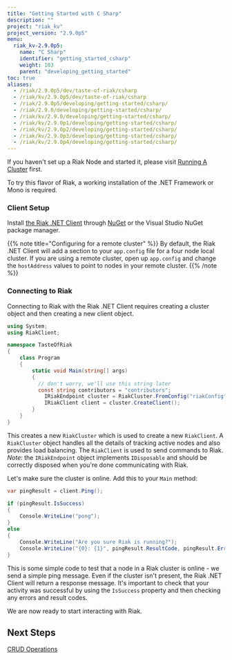 ```yaml
---
title: "Getting Started with C Sharp"
description: ""
project: "riak_kv"
project_version: "2.9.0p5"
menu:
  riak_kv-2.9.0p5:
    name: "C Sharp"
    identifier: "getting_started_csharp"
    weight: 103
    parent: "developing_getting_started"
toc: true
aliases:
  - /riak/2.9.0p5/dev/taste-of-riak/csharp
  - /riak/kv/2.9.0p5/dev/taste-of-riak/csharp
  - /riak/2.9.0p5/developing/getting-started/csharp/
  - /riak/2.9.0/developing/getting-started/csharp/
  - /riak/kv/2.9.0/developing/getting-started/csharp/
  - /riak/kv/2.9.0p1/developing/getting-started/csharp/
  - /riak/kv/2.9.0p2/developing/getting-started/csharp/
  - /riak/kv/2.9.0p3/developing/getting-started/csharp/
  - /riak/kv/2.9.0p4/developing/getting-started/csharp/
---
```





If you haven't set up a Riak Node and started it, please visit [Running A Cluster]({{<baseurl>}}riak/kv/2.9.0p5/using/running-a-cluster) first.

To try this flavor of Riak, a working installation of the .NET Framework or Mono is required. 

### Client Setup

Install [the Riak .NET Client](https://github.com/basho/riak-dotnet-client/wiki/Installation) through [NuGet](http://nuget.org/packages/RiakClient) or the Visual Studio NuGet package manager.

{{% note title="Configuring for a remote cluster" %}}
By default, the Riak .NET Client will add a section to your `app.config` file
for a four node local cluster. If you are using a remote cluster, open up
`app.config` and change the `hostAddress` values to point to nodes in your
remote cluster.
{{% /note %}}

### Connecting to Riak

Connecting to Riak with the Riak .NET Client requires creating a cluster object and then creating a new client object.

```csharp
using System;
using RiakClient;

namespace TasteOfRiak
{
    class Program
    {
        static void Main(string[] args)
        {
          // don't worry, we'll use this string later
          const string contributors = "contributors";
            IRiakEndpoint cluster = RiakCluster.FromConfig("riakConfig");
            IRiakClient client = cluster.CreateClient();
        }
    }
}
```

This creates a new `RiakCluster` which is used to create a new `RiakClient`. A `RiakCluster` object handles all the details of tracking active nodes and also provides load balancing. The `RiakClient` is used to send commands to Riak. *Note:* the `IRiakEndpoint` object implements `IDisposable` and should be correctly disposed when you're done communicating with Riak.

Let's make sure the cluster is online. Add this to your `Main` method:

```csharp
var pingResult = client.Ping();

if (pingResult.IsSuccess)
{
    Console.WriteLine("pong");
}
else
{
    Console.WriteLine("Are you sure Riak is running?");
    Console.WriteLine("{0}: {1}", pingResult.ResultCode, pingResult.ErrorMessage);
}
```

This is some simple code to test that a node in a Riak cluster is online - we send a simple ping message. Even if the cluster isn't present, the Riak .NET Client will return a response message. It's important to check that your activity was successful by using the `IsSuccess` property and then checking any errors and result codes.

We are now ready to start interacting with Riak.

## Next Steps

[CRUD Operations]({{<baseurl>}}riak/kv/2.9.0p5/developing/getting-started/csharp/crud-operations)
